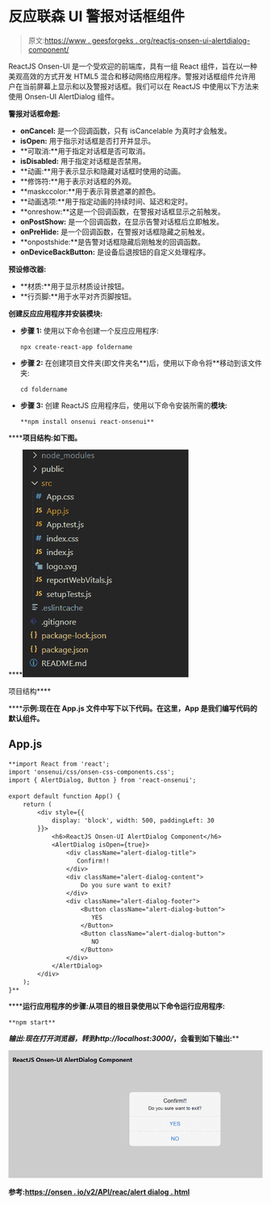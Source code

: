 # 反应联森 UI 警报对话框组件

> 原文:[https://www . geesforgeks . org/reactjs-onsen-ui-alertdialog-component/](https://www.geeksforgeeks.org/reactjs-onsen-ui-alertdialog-component/)

ReactJS Onsen-UI 是一个受欢迎的前端库，具有一组 React 组件，旨在以一种美观高效的方式开发 HTML5 混合和移动网络应用程序。警报对话框组件允许用户在当前屏幕上显示和以及警报对话框。我们可以在 ReactJS 中使用以下方法来使用 Onsen-UI AlertDialog 组件。

**警报对话框命题:**

*   **onCancel:** 是一个回调函数，只有 isCancelable 为真时才会触发。
*   **isOpen:** 用于指示对话框是否打开并显示。
*   **可取消:**用于指定对话框是否可取消。
*   **isDisabled:** 用于指定对话框是否禁用。
*   **动画:**用于表示显示和隐藏对话框时使用的动画。
*   **修饰符:**用于表示对话框的外观。
*   **maskccolor:**用于表示背景遮罩的颜色。
*   **动画选项:**用于指定动画的持续时间、延迟和定时。
*   **onreshow:**这是一个回调函数，在警报对话框显示之前触发。
*   **onPostShow:** 是一个回调函数，在显示告警对话框后立即触发。
*   **onPreHide:** 是一个回调函数，在警报对话框隐藏之前触发。
*   **onpostshide:**是告警对话框隐藏后刚触发的回调函数。
*   **onDeviceBackButton:** 是设备后退按钮的自定义处理程序。

**预设修改器:**

*   **材质:**用于显示材质设计按钮。
*   **行页脚:**用于水平对齐页脚按钮。

**创建反应应用程序并安装模块:**

*   **步骤 1:** 使用以下命令创建一个反应应用程序:

    ```
    npx create-react-app foldername
    ```

*   **步骤 2:** 在创建项目文件夹(即文件夹名**)后，使用以下命令将**移动到该文件夹:

    ```
    cd foldername
    ```

*   **步骤 3:** 创建 ReactJS 应用程序后，使用以下命令安装所需的****模块:****

    ```
    **npm install onsenui react-onsenui** 
    ```

******项目结构:**如下图。****

****![](img/f04ae0d8b722a9fff0bd9bd138b29c23.png)

项目结构**** 

******示例:**现在在 **App.js** 文件中写下以下代码。在这里，App 是我们编写代码的默认组件。****

## ****App.js****

```
**import React from 'react';
import 'onsenui/css/onsen-css-components.css';
import { AlertDialog, Button } from 'react-onsenui';

export default function App() {
    return (
        <div style={{
            display: 'block', width: 500, paddingLeft: 30
        }}>
            <h6>ReactJS Onsen-UI AlertDialog Component</h6>
            <AlertDialog isOpen={true}>
                <div className="alert-dialog-title">
                   Confirm!!
                </div>
                <div className="alert-dialog-content">
                    Do you sure want to exit?
                </div>
                <div className="alert-dialog-footer">
                    <Button className="alert-dialog-button">
                       YES
                    </Button>
                    <Button className="alert-dialog-button">
                       NO
                    </Button>
                </div>
            </AlertDialog>
        </div>
    );
}**
```

******运行应用程序的步骤:**从项目的根目录使用以下命令运行应用程序:****

```
**npm start**
```

******输出:**现在打开浏览器，转到***http://localhost:3000/***，会看到如下输出:****

****![](img/377fce724b690b9d70b2ca5e88e35d9e.png)****

******参考:**[https://onsen . io/v2/API/reac/alert dialog . html](https://onsen.io/v2/api/react/AlertDialog.html)****